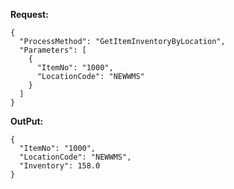 **Request:**
```
{
  "ProcessMethod": "GetItemInventoryByLocation",
  "Parameters": [
    {
      "ItemNo": "1000",
      "LocationCode": "NEWWMS"
    }
  ]
}
```

**OutPut:**

```
{
  "ItemNo": "1000",
  "LocationCode": "NEWWMS",
  "Inventory": 158.0
}
```
